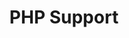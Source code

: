 ---
slug: php-support
version: v1.330.0
title: PHP Support
tags: ['Script editor']
image: ./php_changelog.png
description: PHP is now supported as a primary language along TypeScript, Python, Go, Bash, or SQL languages.
features:
  [
    'PHP support.'
  ]
docs: /docs/getting_started/scripts_quickstart/php
---